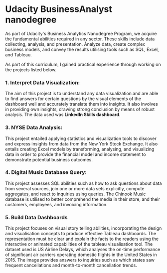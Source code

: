 # Udacity BusinessAnalyst nanodegree

As part of Udacity's Business Analytics Nanodegree Program, we acquire the fundamental abilities required in any sector. These skills include data collecting, analysis, and presentation. Analyze data, create complex business models, and convey the results utilising tools such as SQL, Excel, and Tableau. 

As part of this curriculum, I gained practical experience through working on the projects listed below.

### 1. Interpret Data Visualization:

The aim of this project is to understand any data visualization and are able to find answers for certain questions by the visual elements of the dashboard well and accurately translate them into insights. It also involves in providing own insights, drawing strong conclusion by means of robust analysis. The data used was **LinkedIn Skills dashboard**.


### 3. NYSE Data Analysis:

This project entailed applying statistics and visualization tools to discover and express insights from data from the New York Stock Exchange. It also entails creating Excel models by transforming, analysing, and visualizing data in order to provide the financial model and income statement to demonstrate potential business outcomes.


### 4. Digital Music Database Query:

This project assesses SQL abilities such as how to ask questions about data from several sources, join one or more data sets explicitly, compute aggregates, and react to inquiries using queries. The Chinook Music database is utilised to better comprehend the media in their store, and their customers, employees, and invoicing information.


### 5. Build Data Dashboards

This project focuses on visual story telling abilities, incorporating the design and visualisation concepts to produce effective Tableau dashboards. The representation must be clear and explain the facts to the readers using the interactive or animated capabilities of the tableau visualisation tool. The dataset used is US Airline Delays, which analyses the on-time performance of significant air carriers operating domestic flights in the United States in 2015. The image provides answers to inquiries such as which states saw frequent cancellations and month-to-month cancellation trends.
